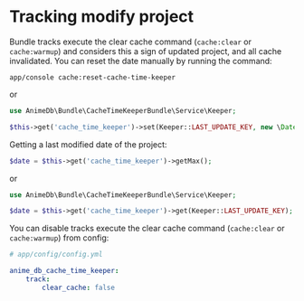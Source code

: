 Tracking modify project
=======================

Bundle tracks execute the clear cache command (`cache:clear` or `cache:warmup`) and considers this a sign of updated project, and all
cache invalidated. You can reset the date manually by running the command:

```
app/console cache:reset-cache-time-keeper
```

or

```php
use AnimeDb\Bundle\CacheTimeKeeperBundle\Service\Keeper;

$this->get('cache_time_keeper')->set(Keeper::LAST_UPDATE_KEY, new \DateTime());
```

Getting a last modified date of the project:

```php
$date = $this->get('cache_time_keeper')->getMax();
```

or

```php
use AnimeDb\Bundle\CacheTimeKeeperBundle\Service\Keeper;

$date = $this->get('cache_time_keeper')->get(Keeper::LAST_UPDATE_KEY);
```

You can disable tracks execute the clear cache command (`cache:clear` or `cache:warmup`) from config:

```yml
# app/config/config.yml

anime_db_cache_time_keeper:
    track:
        clear_cache: false
```
